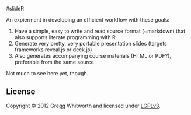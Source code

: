 #slideR

An expierment in developing an efficient workflow with these goals:

1.  Have a simple, easy to write and read source format (~markdown) that also supports literate programming with R
2.  Generate very pretty, very portable presentation slides (targets frameworks reveal.js or deck.js)
3.  Also generates accompanying course materials (HTML or PDF?), preferable from the same source

Not much to see here yet, though.

## License

Copyright © 2012 Gregg Whitworth and licensed under [LGPLv3](http://www.gnu.org/copyleft/lesser.html).